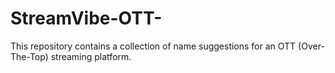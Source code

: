 # StreamVibe-OTT-
This repository contains a collection of name suggestions for an OTT (Over-The-Top) streaming platform.
